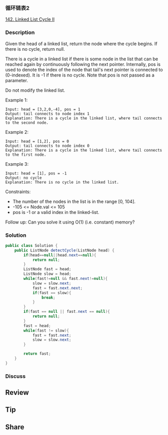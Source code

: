 ### 循环链表2

[142. Linked List Cycle II](https://leetcode.com/problems/linked-list-cycle-ii/)

### Description

Given the head of a linked list, return the node where the cycle begins. If there is no cycle, return null.

There is a cycle in a linked list if there is some node in the list that can be reached again by continuously following the next pointer. Internally, pos is used to denote the index of the node that tail's next pointer is connected to (0-indexed). It is -1 if there is no cycle. Note that pos is not passed as a parameter.

Do not modify the linked list.


Example 1:


```
Input: head = [3,2,0,-4], pos = 1
Output: tail connects to node index 1
Explanation: There is a cycle in the linked list, where tail connects to the second node.
```

Example 2:

```
Input: head = [1,2], pos = 0
Output: tail connects to node index 0
Explanation: There is a cycle in the linked list, where tail connects to the first node.
```

Example 3:

```
Input: head = [1], pos = -1
Output: no cycle
Explanation: There is no cycle in the linked list.
```

Constraints:

- The number of the nodes in the list is in the range [0, 104].
- -105 <= Node.val <= 105
- pos is -1 or a valid index in the linked-list.

Follow up: Can you solve it using O(1) (i.e. constant) memory?

### Solution

```java
public class Solution {
    public ListNode detectCycle(ListNode head) {
        if(head==null||head.next==null){
            return null;
        }
        ListNode fast = head;
        ListNode slow = head;
        while(fast!=null && fast.next!=null){
            slow = slow.next;
            fast = fast.next.next;
            if(fast == slow){
                break;
            }
        }
        if(fast == null || fast.next == null){
            return null;
        }
        fast = head;
        while(fast != slow){
            fast = fast.next;
            slow = slow.next;
        }

        return fast;
    }
}
```

### Discuss

## Review


## Tip


## Share
